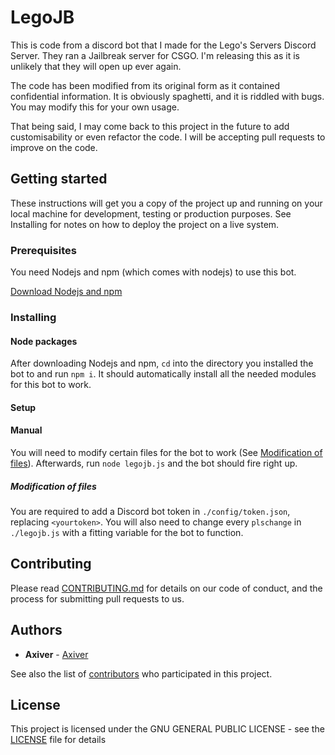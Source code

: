 # LegoJB

This is code from a discord bot that I made for the Lego's Servers Discord Server. They ran a Jailbreak server for CSGO. I'm releasing this as it is unlikely that they will open up ever again.

The code has been modified from its original form as it contained confidential information. It is obviously spaghetti, and it is riddled with bugs. You may modify this for your own usage.

That being said, I may come back to this project in the future to add customisability or even refactor the code. I will be accepting pull requests to improve on the code.

## Getting started

These instructions will get you a copy of the project up and running on your local machine for development, testing or production purposes. See Installing for notes on how to deploy the project on a live system.

### Prerequisites

You need Nodejs and npm (which comes with nodejs) to use this bot.

[Download Nodejs and npm](https://nodejs.org/en/)

### Installing
#### Node packages

After downloading Nodejs and npm, `cd` into the directory you installed the bot to and run `npm i`. It should automatically install all the needed modules for this bot to work.

#### Setup

#### Manual

You will need to modify certain files for the bot to work (See [Modification of files](#modification-of-files)). Afterwards, run `node legojb.js` and the bot should fire right up.

##### Modification of files

You are required to add a Discord bot token in `./config/token.json`, replacing `<yourtoken>`.
You will also need to change every `plschange` in `./legojb.js` with a fitting variable for the bot to function.

## Contributing

Please read [CONTRIBUTING.md](Contributing.md) for details on our code of conduct, and the process for submitting pull requests to us.

## Authors

* **Axiver** - [Axiver](https://github.com/Axiver)

See also the list of [contributors](https://github.com/Axiver/LegoJB/contributors) who participated in this project.

## License

This project is licensed under the GNU GENERAL PUBLIC LICENSE - see the [LICENSE](LICENSE) file for details
